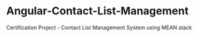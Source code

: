 # Angular-Contact-List-Management
Certification Project - Contact List Management System using MEAN stack
